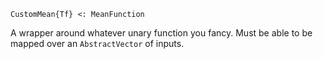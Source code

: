 ```
CustomMean{Tf} <: MeanFunction
```

A wrapper around whatever unary function you fancy. Must be able to be mapped over an `AbstractVector` of inputs.

